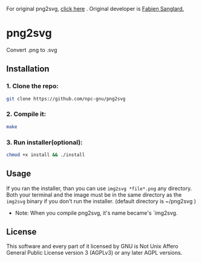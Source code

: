 For original png2svg, [click here](https://github.com/fabiensanglard/png2svg) . Original developer is [Fabien Sanglard.](https://github.com/fabiensanglard)

# png2svg

Convert .png to .svg

## Installation

### 1. Clone the repo:

```bash
git clone https://github.com/npc-gnu/png2svg
```

### 2. Compile it:
```bash
make
```

### 3. Run installer(optional):
```bash
chmod +x install && ./install
```

## Usage

If you ran the installer, than you can use ```img2svg *file*.png``` any directory.
Both your terminal and the image must be in the same directory as the `img2svg` binary if you don't run the installer. (default directory is ~/png2svg )
- Note: When you compile png2svg, it's name became's `img2svg.
## License

This software and every part of it licensed by GNU is Not Unix Affero General Public License version 3 (AGPLv3) or any later AGPL versions.
